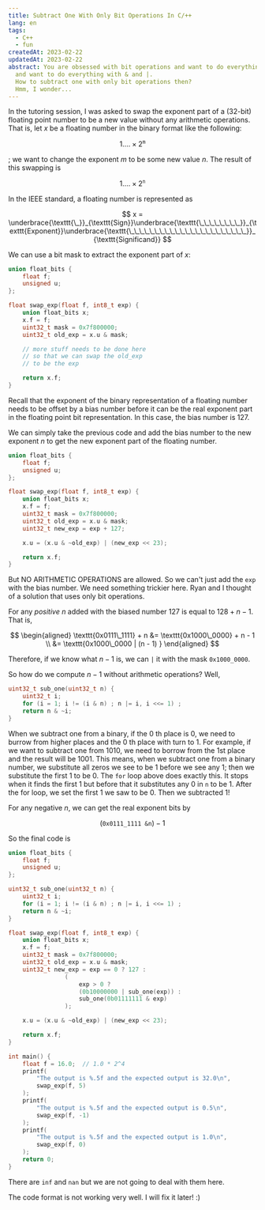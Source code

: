 ```yaml
---
title: Subtract One With Only Bit Operations In C/++
lang: en
tags: 
  - C++
  - fun
createdAt: 2023-02-22
updatedAt: 2023-02-22
abstract: You are obsessed with bit operations and want to do everything 
  and want to do everything with & and |. 
  How to subtract one with only bit operations then? 
  Hmm, I wonder... 
---
```


In the tutoring session, I was asked to swap the exponent part of a (32-bit) floating point number to be a new value without any arithmetic operations. That is, let $x$ be a floating number in the binary format like the following:

$$
1.\dots\times 2^{\texttt{m}}
$$

; we want to change the exponent $m$ to be some new value $n$. The result of this swapping is 

$$
1.\dots\times 2^{\texttt{n}}
$$

In the IEEE standard, a floating number is represented as 

$$
x = \underbrace{\texttt{\_}}_{\texttt{Sign}}\underbrace{\texttt{\_\_\_\_\_\_\_\_}}_{\texttt{Exponent}}\underbrace{\texttt{\_\_\_\_\_\_\_\_\_\_\_\_\_\_\_\_\_\_\_\_\_\_\_}}_{\texttt{Significand}}
$$

We can use a bit mask to extract the exponent part of $x$:

```cpp {10}
union float_bits {
    float f;
    unsigned u;
};

float swap_exp(float f, int8_t exp) {
    union float_bits x;
    x.f = f;
    uint32_t mask = 0x7f800000;
    uint32_t old_exp = x.u & mask;

    // more stuff needs to be done here
    // so that we can swap the old_exp 
    // to be the exp 

    return x.f;
}
```

Recall that the exponent of the binary representation of a floating number needs to be offset by a bias number before it can be the real exponent part in the floating point bit representation. In this case, the bias number is $127$. 

We can simply take the previous code and add the bias number to the new exponent $n$ to get the new exponent part of the floating number. 

```cpp {13}
union float_bits {
    float f;
    unsigned u;
};

float swap_exp(float f, int8_t exp) {
    union float_bits x;
    x.f = f;
    uint32_t mask = 0x7f800000;
    uint32_t old_exp = x.u & mask;
    uint32_t new_exp = exp + 127;

    x.u = (x.u & ~old_exp) | (new_exp << 23); 

    return x.f;
}
```

But NO ARITHMETIC OPERATIONS are allowed. So we can't just add the `exp` with the bias number. We need something trickier here. Ryan and I thought of a solution that uses only bit operations.

For any _positive_ $n$ added with the biased number $127$ is equal to $128 + n - 1$. That is, 

$$
\begin{aligned}
\texttt{0x0111\_1111} + n &= \texttt{0x1000\_0000} + n - 1 \\
&= \texttt{0x1000\_0000 | (n - 1) }
\end{aligned}
$$

Therefore, if we know what $n - 1$ is, we can `|` it with the mask `0x1000_0000`.

So how do we compute $n-1$ without arithmetic operations? Well, 

```cpp
uint32_t sub_one(uint32_t n) {
    uint32_t i;
    for (i = 1; i != (i & n) ; n |= i, i <<= 1) ;
    return n & ~i; 
}
```

When we subtract one from a binary, if the $0$ th place is $0$, we need to burrow from higher places and the $0$ th place with turn to $1$. For example, if we want to subtract one from $1010$, we need to borrow from the $1$st place and the result will be $1001$. This means, when we subtract one from a binary number, we substitute all zeros we see to be $1$ before we see any $1$; then we substitute the first $1$ to be $0$. The `for` loop above does exactly this. It stops when it finds the first $1$ but before that it substitutes any $0$ in `n` to be $1$. After the for loop, we set the first $1$ we saw to be $0$. Then we subtracted $1$! 

For any negative $n$, we can get the real exponent bits by 

$$
(\texttt{0x0111\_1111 \& n}) - 1
$$

So the final code is 

```cpp {17-22}
union float_bits {
    float f;
    unsigned u;
};

uint32_t sub_one(uint32_t n) {
    uint32_t i;
    for (i = 1; i != (i & n) ; n |= i, i <<= 1) ;
    return n & ~i; 
}

float swap_exp(float f, int8_t exp) {
    union float_bits x;
    x.f = f;
    uint32_t mask = 0x7f800000;
    uint32_t old_exp = x.u & mask;
    uint32_t new_exp = exp == 0 ? 127 : 
                (
                    exp > 0 ? 
                    (0b10000000 | sub_one(exp)) : 
                    sub_one(0b01111111 & exp)
                );

    x.u = (x.u & ~old_exp) | (new_exp << 23); 

    return x.f;
}

int main() {
    float f = 16.0;  // 1.0 * 2^4
    printf(
        "The output is %.5f and the expected output is 32.0\n", 
        swap_exp(f, 5)
    );
    printf(
        "The output is %.5f and the expected output is 0.5\n", 
        swap_exp(f, -1)
    );
    printf(
        "The output is %.5f and the expected output is 1.0\n", 
        swap_exp(f, 0)
    );
    return 0;
}
```

There are `inf` and `nan` but we are not going to deal with them here. 

The code format is not working very well. I will fix it later! :)
